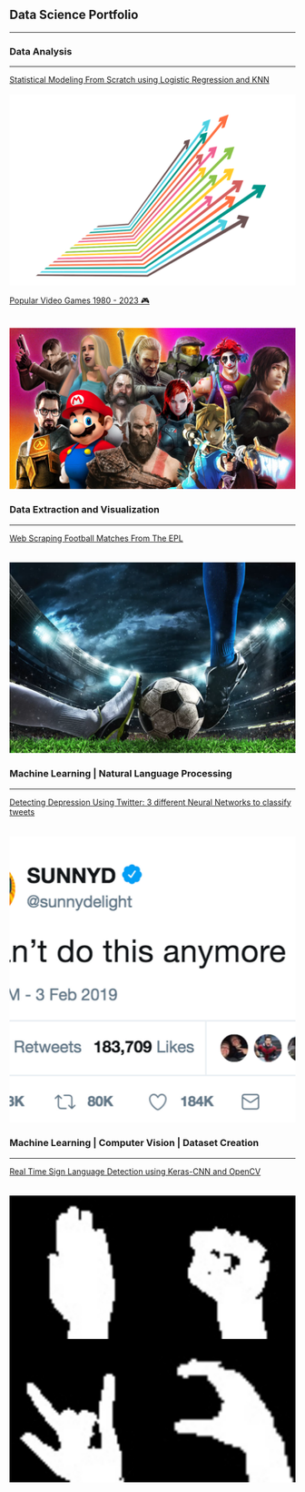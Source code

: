 ## Data Science Portfolio

---

### Data Analysis 

---
[Statistical Modeling From Scratch using Logistic Regression and KNN](https://github.com/GGandhi25/Census-Income-Classification.git)
<br><br><img src="images/stat-modeling.png?raw=true"/><br>

[Popular Video Games 1980 - 2023 🎮](https://github.com/GGandhi25/Popular-Video-Games.git)<br>
<br><br><img src="images/best-video-games.png?raw=true"/><br>


### Data Extraction and Visualization 

---
[Web Scraping Football Matches From The EPL](https://github.com/GGandhi25/DATA-EXTRACTION-ANALYSIS-ON-ENGLISH-PREMIER-LEAGUE.git)<br>
<br><br><img src="images/epl.png?raw=true"/><br>


### Machine Learning | Natural Language Processing

---
[Detecting Depression Using Twitter: 3 different Neural Networks to classify tweets](https://github.com/GGandhi25/DEPRESSION-DETECTION-USING-TWITTER.git)<br>
<br><br><img src="images/twitter-depression.jpeg?raw=true"/><br>


### Machine Learning | Computer Vision | Dataset Creation

---
[Real Time Sign Language Detection using Keras-CNN and OpenCV](https://github.com/GGandhi25/RealTimeSignLanguageDetection.git)<br>
<br><br><img src="images/sign-language-detection.jpeg?raw=true"/><br>


